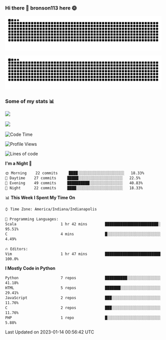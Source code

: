 ### Hi there 👋 bronson113 here 🌞
<div align="center">

![GitHub Snake Light](https://raw.githubusercontent.com/bronson113/bronson113/snake/github-snake.svg#gh-light-mode-only)

![GitHub Snake dark](https://raw.githubusercontent.com/bronson113/bronson113/snake/github-snake-dark.svg#gh-dark-mode-only)

</div>

### Some of my stats 📊
![](https://github-readme-stats.vercel.app/api?username=bronson113&theme=transparent&show_icons=true)

![](https://github-readme-stats.vercel.app/api/top-langs/?username=bronson113&theme=transparent&layout=compact&card_width=445)



<!--START_SECTION:waka-->
![Code Time](http://img.shields.io/badge/Code%20Time-4%20hrs%204%20mins-blue)

![Profile Views](http://img.shields.io/badge/Profile%20Views-290-blue)

![Lines of code](https://img.shields.io/badge/From%20Hello%20World%20I%27ve%20Written-118%20Thousand%20lines%20of%20code-blue)

**I'm a Night 🦉** 

```text
🌞 Morning    22 commits     ████░░░░░░░░░░░░░░░░░░░░░   18.33% 
🌆 Daytime    27 commits     █████░░░░░░░░░░░░░░░░░░░░   22.5% 
🌃 Evening    49 commits     ██████████░░░░░░░░░░░░░░░   40.83% 
🌙 Night      22 commits     ████░░░░░░░░░░░░░░░░░░░░░   18.33%

```


📊 **This Week I Spent My Time On** 

```text
⌚︎ Time Zone: America/Indiana/Indianapolis

💬 Programming Languages: 
Scala                    1 hr 42 mins        ████████████████████████░   95.51% 
C                        4 mins              █░░░░░░░░░░░░░░░░░░░░░░░░   4.49%

🔥 Editors: 
Vim                      1 hr 47 mins        █████████████████████████   100.0%

```

**I Mostly Code in Python** 

```text
Python                   7 repos             ██████████░░░░░░░░░░░░░░░   41.18% 
HTML                     5 repos             ███████░░░░░░░░░░░░░░░░░░   29.41% 
JavaScript               2 repos             ███░░░░░░░░░░░░░░░░░░░░░░   11.76% 
C                        2 repos             ███░░░░░░░░░░░░░░░░░░░░░░   11.76% 
PHP                      1 repo              █░░░░░░░░░░░░░░░░░░░░░░░░   5.88%

```



 Last Updated on 2023-01-14 00:56:42 UTC
<!--END_SECTION:waka-->
